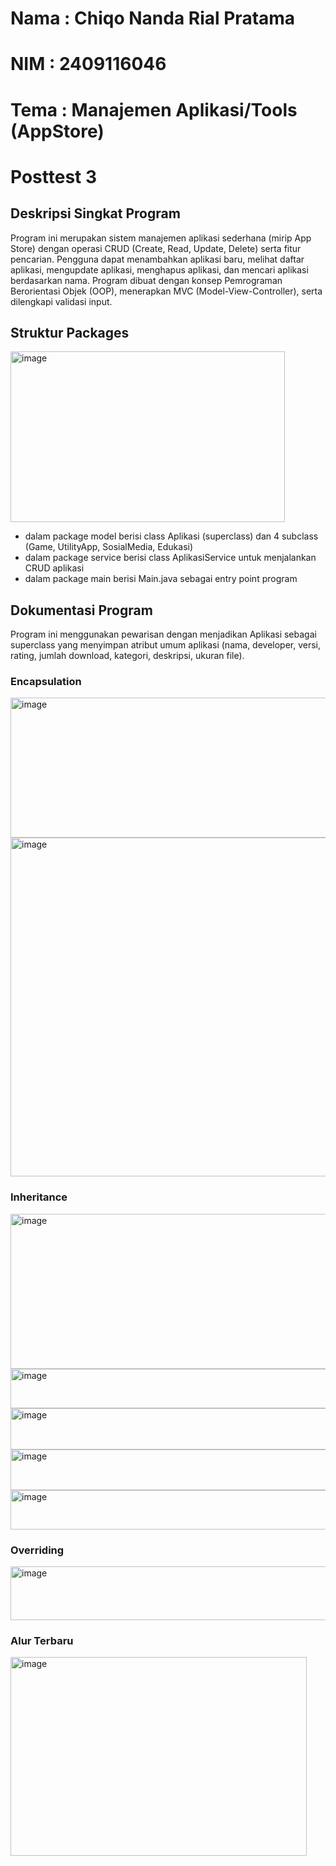 # Nama : Chiqo Nanda Rial Pratama
# NIM : 2409116046
# Tema : Manajemen Aplikasi/Tools (AppStore)
# Posttest 3

## Deskripsi Singkat Program
Program ini merupakan sistem manajemen aplikasi sederhana (mirip App Store) dengan operasi CRUD (Create, Read, Update, Delete) serta fitur pencarian. Pengguna dapat menambahkan aplikasi baru, melihat daftar aplikasi, mengupdate aplikasi, menghapus aplikasi, dan mencari aplikasi berdasarkan nama. Program dibuat dengan konsep Pemrograman Berorientasi Objek (OOP), menerapkan MVC (Model-View-Controller), serta dilengkapi validasi input.
## Struktur Packages

<img width="439" height="273" alt="image" src="https://github.com/user-attachments/assets/e0553766-7980-4614-a252-e08a51d7fd61" />

- dalam package model berisi class Aplikasi (superclass) dan 4 subclass (Game, UtilityApp, SosialMedia, Edukasi)
- dalam package service berisi class AplikasiService untuk menjalankan CRUD aplikasi
- dalam package main berisi Main.java sebagai entry point program
  
## Dokumentasi Program
Program ini menggunakan pewarisan dengan menjadikan Aplikasi sebagai superclass yang menyimpan atribut umum aplikasi (nama, developer, versi, rating, jumlah download, kategori, deskripsi, ukuran file).
### Encapsulation
<img width="632" height="224" alt="image" src="https://github.com/user-attachments/assets/6e715b8b-3d4d-4b0e-8b82-e315eae49886" />


<img width="995" height="542" alt="image" src="https://github.com/user-attachments/assets/55a84dc9-20ba-4c66-b715-9e01adfbd990" />

### Inheritance

<img width="966" height="248" alt="image" src="https://github.com/user-attachments/assets/c60ff451-8ddb-4fb7-83aa-c334c0921ec9" />


<img width="695" height="63" alt="image" src="https://github.com/user-attachments/assets/6cb907f3-45a1-4ce9-90ba-ea0c4a71f566" />

<img width="779" height="66" alt="image" src="https://github.com/user-attachments/assets/ffe7b07c-351f-4bec-b8ed-64e13d1e5763" />

<img width="616" height="65" alt="image" src="https://github.com/user-attachments/assets/a1d52fac-812d-40e1-9e35-ebbd12d9d901" />

<img width="559" height="63" alt="image" src="https://github.com/user-attachments/assets/59dcd820-ff11-4cd2-b8cf-8885b6e4f608" />



### Overriding

<img width="696" height="86" alt="image" src="https://github.com/user-attachments/assets/3af49910-5686-4059-bc4b-81326aabfd94" />


### Alur Terbaru

<img width="474" height="318" alt="image" src="https://github.com/user-attachments/assets/609b28f1-df37-46a1-85cd-4a8d9d6f7f6b" />


